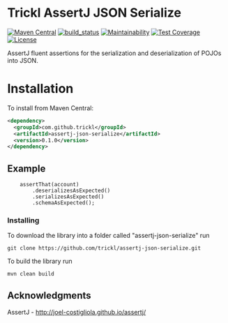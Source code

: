 # Trickl AssertJ JSON Serialize
[![Maven Central](https://maven-badges.herokuapp.com/maven-central/com.github.trickl/assertj-json-serialize/badge.svg)](https://maven-badges.herokuapp.com/maven-central/com.github.trickl/assertj-json-serialize)
[![build_status](https://travis-ci.com/trickl/assertj-json-serialize.svg?branch=master)](https://travis-ci.com/trickl/assertj-json-serialize)
[![Maintainability](https://api.codeclimate.com/v1/badges/1c360892853bbf2a61d5/maintainability)](https://codeclimate.com/github/trickl/assertj-json-serialize/maintainability)
[![Test Coverage](https://api.codeclimate.com/v1/badges/1c360892853bbf2a61d5/test_coverage)](https://codeclimate.com/github/trickl/assertj-json-serialize/test_coverage)
[![License](https://img.shields.io/badge/License-Apache%202.0-blue.svg)](https://opensource.org/licenses/Apache-2.0)

AssertJ fluent assertions for the serialization and deserialization of POJOs into JSON.

Installation
============

To install from Maven Central:

```xml
<dependency>
  <groupId>com.github.trickl</groupId>
  <artifactId>assertj-json-serialize</artifactId>
  <version>0.1.0</version>
</dependency>
```

## Example

```
    assertThat(account)
        .deserializesAsExpected()
        .serializesAsExpected()
        .schemaAsExpected();
```

### Installing

To download the library into a folder called "assertj-json-serialize" run

```
git clone https://github.com/trickl/assertj-json-serialize.git
```

To build the library run

```
mvn clean build
```

## Acknowledgments

AssertJ - http://joel-costigliola.github.io/assertj/
